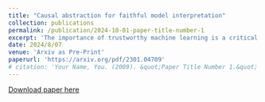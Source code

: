 ```yaml
---
title: "Causal abstraction for faithful model interpretation"
collection: publications
permalink: /publication/2024-10-01-paper-title-number-1
excerpt: 'The importance of trustworthy machine learning is a critical topic, covering robustness, security, interpretability, and fairness. Over the last decade, various methods have emerged to address these challenges. This survey systematically reviews advancements from a data centric perspective, emphasizing the limitations of traditional empirical risk minimization (ERM) in handling data related challenges. Interestingly, despite developing independently, these methods across trustworthy machine learning converge, with Pearl causality hierarchy providing a unifying framework. The survey presents a unified language and mathematical vocabulary, connecting methods in robustness, adversarial robustness, interpretability, and fairness. This approach fosters a cohesive understanding of the field. The survey also explores the trustworthiness of large pretrained models, connecting techniques like fine tuning, parameter efficient fine tuning, prompting, and reinforcement learning with human feedback to standard ERM. This connection extends the principled understanding of trustworthy methods to these models, laying the groundwork for future approaches. The survey reviews existing methods and concludes with a summary of applications and potential future aspects. For more information, please visit http://trustai.one.'
date: 2024/8/07
venue: 'Arxiv as Pre-Print'
paperurl: 'https://arxiv.org/pdf/2301.04709'
# citation: 'Your Name, You. (2009). &quot;Paper Title Number 1.&quot; <i>Journal 1</i>. 1(1).'
---
```

<!-- This paper is about the number 1. The number 2 is left for future work. -->

[Download paper here](https://arxiv.org/pdf/2301.04709)

<!-- Recommended citation: Your Name, You. (2009). "Paper Title Number 1." <i>Journal 1</i>. 1(1). -->

